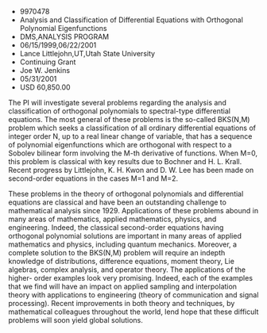 
* 9970478
* Analysis and Classification of Differential Equations with Orthogonal Polynomial Eigenfunctions
* DMS,ANALYSIS PROGRAM
* 06/15/1999,06/22/2001
* Lance Littlejohn,UT,Utah State University
* Continuing Grant
* Joe W. Jenkins
* 05/31/2001
* USD 60,850.00

The PI will investigate several problems regarding the analysis and
classification of orthogonal polynomials to spectral-type differential
equations. The most general of these problems is the so-called BKS(N,M) problem
which seeks a classification of all ordinary differential equations of integer
order N, up to a real linear change of variable, that has a sequence of
polynomial eigenfunctions which are orthogonal with respect to a Sobolev
bilinear form involving the M-th derivative of functions. When M=0, this problem
is classical with key results due to Bochner and H. L. Krall. Recent progress by
Littlejohn, K. H. Kwon and D. W. Lee has been made on second-order equations in
the cases M=1 and M=2.

These problems in the theory of orthogonal polynomials and differential
equations are classical and have been an outstanding challenge to mathematical
analysis since 1929. Applications of these problems abound in many areas of
mathematics, applied mathematics, physics, and engineering. Indeed, the
classical second-order equations having orthogonal polynomial solutions are
important in many areas of applied mathematics and physics, including quantum
mechanics. Moreover, a complete solution to the BKS(N,M) problem will require an
indepth knowledge of distributions, difference equations, moment theory, Lie
algebras, complex analysis, and operator theory. The applications of the higher-
order examples look very promising. Indeed, each of the examples that we find
will have an impact on applied sampling and interpolation theory with
applications to engineering (theory of communication and signal processing).
Recent improvements in both theory and techniques, by mathematical colleagues
throughout the world, lend hope that these difficult problems will soon yield
global solutions.
